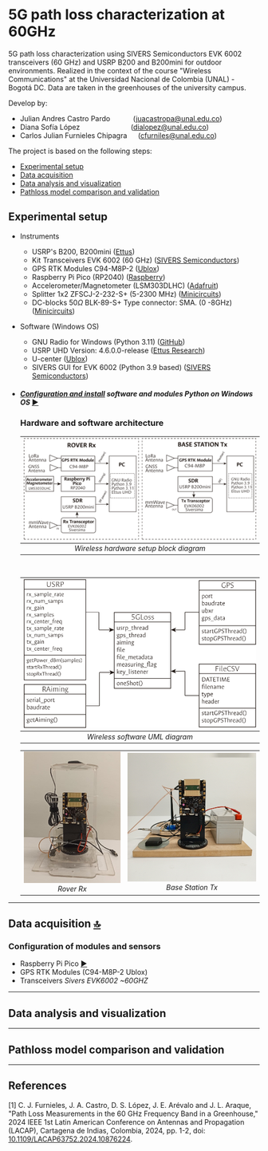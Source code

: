 # 5G path loss characterization at 60GHz

5G path loss characterization using SIVERS Semiconductors EVK 6002 transceivers (60 GHz) and USRP B200 and B200mini for outdoor environments. Realized in the context of the course "Wireless Communications" at the Universidad Nacional de Colombia (UNAL) - Bogotá DC. Data are taken in the greenhouses of the university campus.

Develop by:

- Julian Andres Castro Pardo &emsp;&emsp;&emsp;(<juacastropa@unal.edu.co>)
- Diana Sofía López &emsp;&emsp;&emsp;&emsp;&emsp;&emsp;&emsp;(<dialopez@unal.edu.co>)
- Carlos Julian Furnieles Chipagra &emsp; (<cfurniles@unal.edu.co>)

The project is based on the following steps:

- [Experimental setup](#experimental-setup)
- [Data acquisition](#data-acquisition)
- [Data analysis and visualization](#data-analysis-and-visualization)
- [Pathloss model comparison and validation](#pathloss-model-comparison-and-validation)

## Experimental setup

- Instruments
  - USRP's B200, B200mini ([Ettus](https://www.ettus.com/all-products/usrp-b200mini-i-2/))
  - Kit Transceivers EVK 6002 (60 GHz) ([SIVERS Semiconductors](https://www.sivers-semiconductors.com/5g-millimeter-wave-mmwave-and-satcom/wireless-products/evaluation-kits/evaluation-kit-evk06002/))
  - GPS RTK Modules C94-M8P-2 ([Ublox](https://www.u-blox.com/en/product/c94-m8p))
  - Raspberry Pi Pico (RP2040) ([Raspberry](https://www.raspberrypi.com/products/raspberry-pi-pico/))
  - Accelerometer/Magnetometer (LSM303DLHC) ([Adafruit](https://learn.adafruit.com/lsm303-accelerometer-slash-compass-breakout/coding))
  - Splitter 1x2 ZFSCJ-2-232-S+ (5-2300 MHz) ([Minicircuits](https://www.minicircuits.com/WebStore/dashboard.html?model=ZFSCJ-2-232-S%2B))
  - DC-blocks $50\Omega$ BLK-89-S+ Type connector: SMA. (0 -8GHz) ([Minicircuits](https://www.minicircuits.com/WebStore/dashboard.html?model=BLK-89-S%2B))

- Software (Windows OS)
  - GNU Radio for Windows (Python 3.11) ([GitHub](https://wiki.gnuradio.org/index.php/InstallingGR))
  - USRP UHD Version: 4.6.0.0-release ([Ettus Research](https://files.ettus.com/binaries/uhd_stable/uhd_004.006.000.000-release/4.6.0.0/))
  - U-center ([Ublox](https://www.u-blox.com/en/product/u-center))
  - SIVERS GUI for EVK 6002 (Python 3.9 based) ([SIVERS Semiconductors](https://www.sivers-semiconductors.com/5g-millimeter-wave-mmwave-and-satcom/wireless-products/evaluation-kits/evaluation-kit-evk06002/))

- #### *[Configuration and install](/Docs/Install_UHD_GNURadio.md) software and modules Python on Windows OS* [▶️](/Docs/Install_UHD_GNURadio.md)

  ### Hardware and software architecture

  | ![Block wireless setup](/Docs/imgs/block_wireless_setup_outlines.svg) |
  |:--:|
  | *Wireless hardware setup block diagram* |

  <br>

  | ![UML 5G Path Loss](/Docs/imgs/uml5gLoss_outlines.svg) |
  |:--:|
  | *Wireless software UML diagram* |

  <table>
  <tr>
    <td style="text-align: center;">
      <img src="./Docs/imgs/Rx_set.jpg" alt="Rover Rx" width="300">
      <div style="text-align: center;"><i>Rover Rx</i></div>
    </td>
    <td style="text-align: center;">
      <img src="./Docs/imgs/Tx_set.jpg" alt="Base station Tx" width="400">
      <div style="text-align: center;"><i>Base Station Tx</i></div>
    </td>
  </tr>
  </table>

---
## Data acquisition [:top:](#5g-path-loss-characterization-at-60ghz)

### Configuration of modules and sensors

- Raspberry Pi Pico [▶️](/Docs/Install_RaspberryPiPico_LSM303.md)
- GPS RTK Modules (C94-M8P-2 Ublox)
- Transceivers *Sivers EVK6002 ~60GHZ*


---
## Data analysis and visualization

---
## Pathloss model comparison and validation

---
## References

[1] C. J. Furnieles, J. A. Castro, D. S. López, J. E. Arévalo and J. L. Araque, "Path Loss Measurements in the 60 GHz Frequency Band in a Greenhouse," 2024 IEEE 1st Latin American Conference on Antennas and Propagation (LACAP), Cartagena de Indias, Colombia, 2024, pp. 1-2, doi: [10.1109/LACAP63752.2024.10876224](https://doi.org/10.1109/LACAP63752.2024.10876224 "target=_blank").
